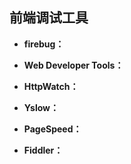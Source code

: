 ## 前端调试工具

* **firebug：**

* **Web Developer Tools：**

* **HttpWatch：** 

* **Yslow：**

* **PageSpeed：**

* **Fiddler：**





